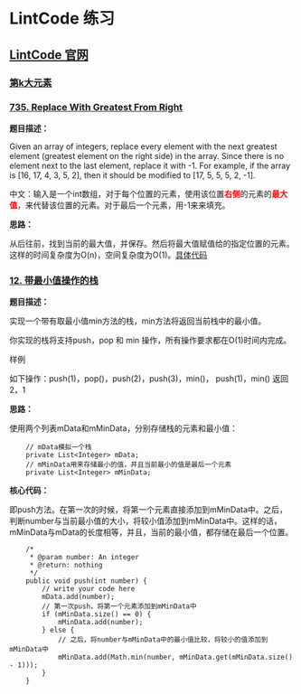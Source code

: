 # LintCode 练习

## [LintCode 官网](http://www.lintcode.com/zh-cn/problem/)

### [第k大元素](http://www.lintcode.com/zh-cn/problem/kth-largest-element/)

### [735. Replace With Greatest From Right](http://www.lintcode.com/zh-cn/problem/replace-with-greatest-from-right/)

**题目描述：**

Given an array of integers, replace every element with the next greatest element (greatest element on the right side) in the array. Since there is no element next to the last element, replace it with -1. For example, if the array is [16, 17, 4, 3, 5, 2], then it should be modified to [17, 5, 5, 5, 2, -1].

中文：输入是一个int数组，对于每个位置的元素，使用该位置<font color=red>**右侧**</font>的元素的<font color=red>**最大值**</font>，来代替该位置的元素。对于最后一个元素，用-1来来填充。

**思路：**

从后往前，找到当前的最大值，并保存。然后将最大值赋值给的指定位置的元素。这样的时间复杂度为O(n)，空间复杂度为O(1)。[具体代码](https://github.com/YoungBear/LintCode/blob/master/src/com/ysx/lintcode/practice2017/ReplaceWithGreatestFromRight.java)

### [12. 带最小值操作的栈](http://www.lintcode.com/zh-cn/problem/min-stack/)

**题目描述：**

实现一个带有取最小值min方法的栈，min方法将返回当前栈中的最小值。

你实现的栈将支持push，pop 和 min 操作，所有操作要求都在O(1)时间内完成。

样例

如下操作：push(1)，pop()，push(2)，push(3)，min()， push(1)，min() 返回 2，1

**思路：**

使用两个列表mData和mMinData，分别存储栈的元素和最小值：

```
    // mData模拟一个栈
    private List<Integer> mData;
    // mMinData用来存储最小的值，并且当前最小的值是最后一个元素
    private List<Integer> mMinData;
```

**核心代码：**

即push方法。在第一次的时候，将第一个元素直接添加到mMinData中。之后，判断number与当前最小值的大小，将较小值添加到mMinData中。这样的话，mMinData与mData的长度相等，并且，当前的最小值，都存储在最后一个位置。

```
    /*
     * @param number: An integer
     * @return: nothing
     */
    public void push(int number) {
        // write your code here
        mData.add(number);
        // 第一次push，将第一个元素添加到mMinData中
        if (mMinData.size() == 0) {
            mMinData.add(number);
        } else {
            // 之后，将number与mMinData中的最小值比较，将较小的值添加到mMinData中
            mMinData.add(Math.min(number, mMinData.get(mMinData.size() - 1)));
        }
    }
```

